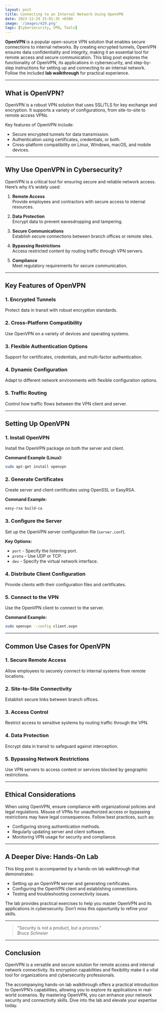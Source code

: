 ```yaml
---
layout: post
title: Connecting to an Internal Network Using OpenVPN
date: 2023-12-29 15:01:35 +0300
image: '/images/429.png'
tags: [Cybersecurity, VPN, Tools]
---
```


**OpenVPN** is a popular open-source VPN solution that enables secure connections to internal networks. By creating encrypted tunnels, OpenVPN ensures data confidentiality and integrity, making it an essential tool for remote access and secure communication. This blog post explores the functionality of OpenVPN, its applications in cybersecurity, and step-by-step instructions for setting up and connecting to an internal network. Follow the included **lab walkthrough** for practical experience.

---

## What is OpenVPN?

OpenVPN is a robust VPN solution that uses SSL/TLS for key exchange and encryption. It supports a variety of configurations, from site-to-site to remote access VPNs.

Key features of OpenVPN include:
- Secure encrypted tunnels for data transmission.  
- Authentication using certificates, credentials, or both.  
- Cross-platform compatibility on Linux, Windows, macOS, and mobile devices.  

---

## Why Use OpenVPN in Cybersecurity?

OpenVPN is a critical tool for ensuring secure and reliable network access. Here’s why it’s widely used:

1. **Remote Access**  
   Provide employees and contractors with secure access to internal resources.

2. **Data Protection**  
   Encrypt data to prevent eavesdropping and tampering.

3. **Secure Communications**  
   Establish secure connections between branch offices or remote sites.

4. **Bypassing Restrictions**  
   Access restricted content by routing traffic through VPN servers.

5. **Compliance**  
   Meet regulatory requirements for secure communication.

---

## Key Features of OpenVPN

### 1. **Encrypted Tunnels**
Protect data in transit with robust encryption standards.

### 2. **Cross-Platform Compatibility**
Use OpenVPN on a variety of devices and operating systems.

### 3. **Flexible Authentication Options**
Support for certificates, credentials, and multi-factor authentication.

### 4. **Dynamic Configuration**
Adapt to different network environments with flexible configuration options.

### 5. **Traffic Routing**
Control how traffic flows between the VPN client and server.

---

## Setting Up OpenVPN

### 1. **Install OpenVPN**
Install the OpenVPN package on both the server and client.

**Command Example (Linux):**
```bash
sudo apt-get install openvpn
```

### 2. **Generate Certificates**
Create server and client certificates using OpenSSL or EasyRSA.

**Command Example:**
```bash
easy-rsa build-ca
```

### 3. **Configure the Server**
Set up the OpenVPN server configuration file (`server.conf`).

**Key Options:**
- `port` - Specify the listening port.
- `proto` - Use UDP or TCP.
- `dev` - Specify the virtual network interface.

### 4. **Distribute Client Configuration**
Provide clients with their configuration files and certificates.

### 5. **Connect to the VPN**
Use the OpenVPN client to connect to the server.

**Command Example:**
```bash
sudo openvpn --config client.ovpn
```

---

## Common Use Cases for OpenVPN

### 1. **Secure Remote Access**
Allow employees to securely connect to internal systems from remote locations.

### 2. **Site-to-Site Connectivity**
Establish secure links between branch offices.

### 3. **Access Control**
Restrict access to sensitive systems by routing traffic through the VPN.

### 4. **Data Protection**
Encrypt data in transit to safeguard against interception.

### 5. **Bypassing Network Restrictions**
Use VPN servers to access content or services blocked by geographic restrictions.

---

## Ethical Considerations

When using OpenVPN, ensure compliance with organizational policies and legal regulations. Misuse of VPNs for unauthorized access or bypassing restrictions may have legal consequences. Follow best practices, such as:
- Configuring strong authentication methods.
- Regularly updating server and client software.
- Monitoring VPN usage for security and compliance.

---

## A Deeper Dive: Hands-On Lab

This blog post is accompanied by a hands-on lab walkthrough that demonstrates:
- Setting up an OpenVPN server and generating certificates.
- Configuring the OpenVPN client and establishing connections.
- Testing and troubleshooting connectivity issues.

The lab provides practical exercises to help you master OpenVPN and its applications in cybersecurity. Don’t miss this opportunity to refine your skills.

---

> "Security is not a product, but a process."  
> <cite>Bruce Schneier</cite>

---

## Conclusion

OpenVPN is a versatile and secure solution for remote access and internal network connectivity. Its encryption capabilities and flexibility make it a vital tool for organizations and cybersecurity professionals.

The accompanying hands-on lab walkthrough offers a practical introduction to OpenVPN’s capabilities, allowing you to explore its applications in real-world scenarios. By mastering OpenVPN, you can enhance your network security and connectivity skills. Dive into the lab and elevate your expertise today.
